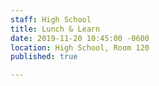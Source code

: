 ```yaml
---
staff: High School
title: Lunch & Learn
date: 2019-11-20 10:45:00 -0600
location: High School, Room 120
published: true

---
```

